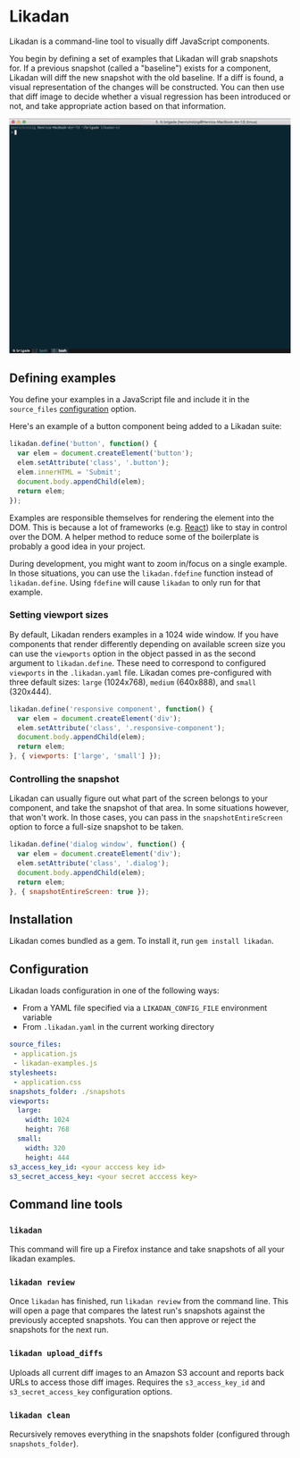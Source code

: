 # Likadan

Likadan is a command-line tool to visually diff JavaScript components.

You begin by defining a set of examples that Likadan will grab snapshots for.
If a previous snapshot (called a "baseline") exists for a component, Likadan
will diff the new snapshot with the old baseline. If a diff is found, a visual
representation of the changes will be constructed. You can then use that diff
image to decide whether a visual regression has been introduced or not, and
take appropriate action based on that information.

![Demo of Likadan in action](likadan_demo.gif)

## Defining examples

You define your examples in a JavaScript file and include it in the
`source_files` [configuration](#configuration) option.

Here's an example of a button component being added to a Likadan suite:

```javascript
likadan.define('button', function() {
  var elem = document.createElement('button');
  elem.setAttribute('class', '.button');
  elem.innerHTML = 'Submit';
  document.body.appendChild(elem);
  return elem;
});
```

Examples are responsible themselves for rendering the element into the DOM.
This is because a lot of frameworks (e.g.
[React](https://facebook.github.io/react/)) like to stay in control over the
DOM. A helper method to reduce some of the boilerplate is probably a good idea
in your project.

During development, you might want to zoom in/focus on a single example. In
those situations, you can use the `likadan.fdefine` function instead of
`likadan.define`. Using `fdefine` will cause `likadan` to only run for that
example.

### Setting viewport sizes

By default, Likadan renders examples in a 1024 wide window. If you have
components that render differently depending on available screen size you can
use the `viewports` option in the object passed in as the second argument to
`likadan.define`. These need to correspond to configured `viewports` in the
`.likadan.yaml` file. Likadan comes pre-configured with three default sizes:
`large` (1024x768), `medium` (640x888), and `small` (320x444).

```javascript
likadan.define('responsive component', function() {
  var elem = document.createElement('div');
  elem.setAttribute('class', '.responsive-component');
  document.body.appendChild(elem);
  return elem;
}, { viewports: ['large', 'small'] });
```

### Controlling the snapshot

Likadan can usually figure out what part of the screen belongs to your
component, and take the snapshot of that area. In some situations however, that
won't work. In those cases, you can pass in the `snapshotEntireScreen` option
to force a full-size snapshot to be taken.

```javascript
likadan.define('dialog window', function() {
  var elem = document.createElement('div');
  elem.setAttribute('class', '.dialog');
  document.body.appendChild(elem);
  return elem;
}, { snapshotEntireScreen: true });
```

## Installation

Likadan comes bundled as a gem. To install it, run `gem install likadan`.

## Configuration

Likadan loads configuration in one of the following ways:

- From a YAML file specified via a `LIKADAN_CONFIG_FILE` environment variable
- From `.likadan.yaml` in the current working directory

```yaml
source_files:
 - application.js
 - likadan-examples.js
stylesheets:
 - application.css
snapshots_folder: ./snapshots
viewports:
  large:
    width: 1024
    height: 768
  small:
    width: 320
    height: 444
s3_access_key_id: <your acccess key id>
s3_secret_access_key: <your secret acccess key>
```

## Command line tools

### `likadan`

This command will fire up a Firefox instance and take snapshots of all your
likadan examples.

### `likadan review`

Once `likadan` has finished, run `likadan review` from the command line. This
will open a page that compares the latest run's snapshots against the
previously accepted snapshots. You can then approve or reject the snapshots for
the next run.

### `likadan upload_diffs`

Uploads all current diff images to an Amazon S3 account and reports back URLs
to access those diff images. Requires the `s3_access_key_id` and
`s3_secret_access_key` configuration options.

### `likadan clean`

Recursively removes everything in the snapshots folder (configured through
`snapshots_folder`).
